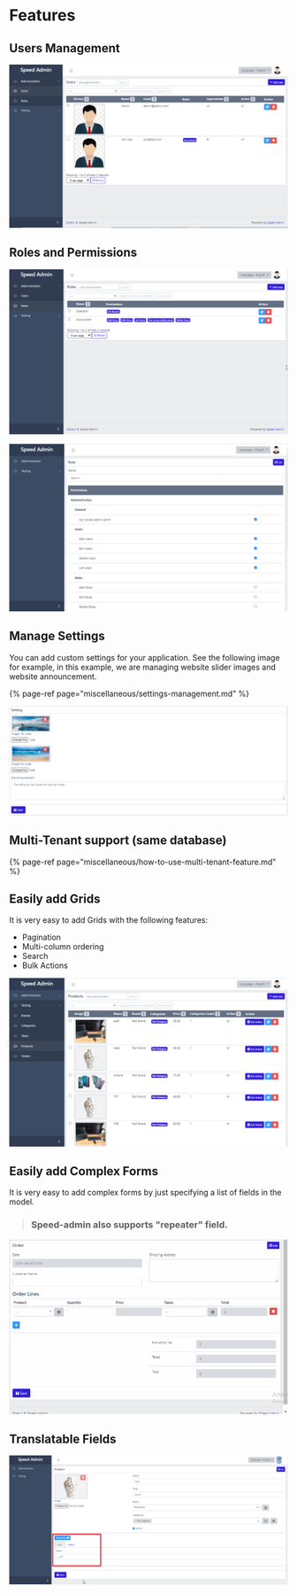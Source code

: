 # Features

## Users Management

![](.gitbook/assets/users-management.png)

## Roles and Permissions

![Roles Grid](.gitbook/assets/roles-grid.png)

![Roles Form](.gitbook/assets/roles-form.png)

## Manage Settings

You can add custom settings for your application. See the following image for example, in this example, we are managing website slider images and website announcement.

{% page-ref page="miscellaneous/settings-management.md" %}

![](.gitbook/assets/settings.png)

## Multi-Tenant support \(same database\)

{% page-ref page="miscellaneous/how-to-use-multi-tenant-feature.md" %}

## Easily add Grids

It is very easy to add Grids with the following features:

* Pagination
* Multi-column ordering
* Search
* Bulk Actions

![](.gitbook/assets/grid.png)

## Easily add Complex Forms

It is very easy to add complex forms by just specifying a list of fields in the model.

> ### Speed-admin also supports "repeater" field.

![](.gitbook/assets/orders_form.gif)

## Translatable Fields

![](.gitbook/assets/form_pic.png)

